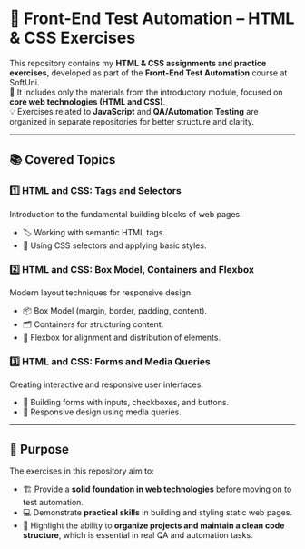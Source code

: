 # 🚀 Front-End Test Automation – HTML & CSS Exercises  

This repository contains my **HTML & CSS assignments and practice exercises**, developed as part of the **Front-End Test Automation** course at SoftUni.  
📌 It includes only the materials from the introductory module, focused on **core web technologies (HTML and CSS)**.  
💡 Exercises related to **JavaScript** and **QA/Automation Testing** are organized in separate repositories for better structure and clarity.  

---

## 📚 Covered Topics  

### 1️⃣ HTML and CSS: Tags and Selectors  
Introduction to the fundamental building blocks of web pages.  
- 🏷️ Working with semantic HTML tags.  
- 🎨 Using CSS selectors and applying basic styles.  

### 2️⃣ HTML and CSS: Box Model, Containers and Flexbox  
Modern layout techniques for responsive design.  
- 📦 Box Model (margin, border, padding, content).  
- 🗂️ Containers for structuring content.  
- 📐 Flexbox for alignment and distribution of elements.  

### 3️⃣ HTML and CSS: Forms and Media Queries  
Creating interactive and responsive user interfaces.  
- 📝 Building forms with inputs, checkboxes, and buttons.  
- 📱 Responsive design using media queries.  

---

## 🎯 Purpose  

The exercises in this repository aim to:  
- 🏗️ Provide a **solid foundation in web technologies** before moving on to test automation.  
- 💻 Demonstrate **practical skills** in building and styling static web pages.  
- 📂 Highlight the ability to **organize projects and maintain a clean code structure**, which is essential in real QA and automation tasks.  
